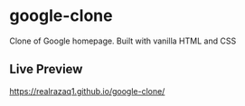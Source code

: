 # google-clone

Clone of Google homepage. Built with vanilla HTML and CSS

## Live Preview 

https://realrazaq1.github.io/google-clone/
